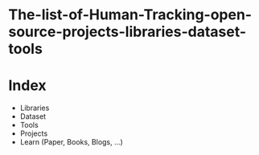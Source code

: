 # The-list-of-Human-Tracking-open-source-projects-libraries-dataset-tools

<h1>Index</h1>

<ul>
  <li>Libraries</li>
  <li>Dataset</li>
  <li>Tools</li>
  <li>Projects</li>
  <li>Learn (Paper, Books, Blogs, ...)</li>
  
</ul>



